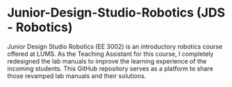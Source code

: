 # Junior-Design-Studio-Robotics (JDS - Robotics)
 Junior Design Studio Robotics (EE 3002) is an introductory robotics course offered at LUMS. As the Teaching Assistant for this course, I completely redesigned the lab manuals to improve the learning experience of the incoming students. This GitHub repository serves as a platform to share those revamped lab manuals and their solutions.
